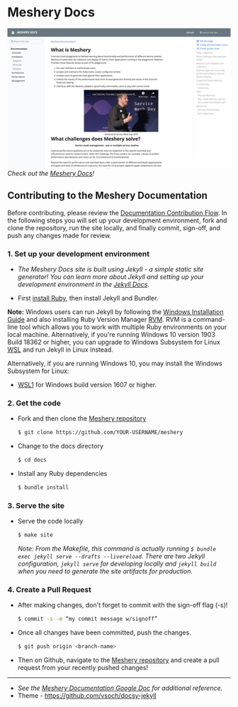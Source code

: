 # Meshery Docs

![assets/img/docs-screenshot.png](assets/img/docs-screenshot.png)
*Check out the [Meshery Docs](https://docs.meshery.io/)!*

## Contributing to the Meshery Documentation

Before contributing, please review the [Documentation Contribution Flow](https://github.com/meshery/meshery/blob/master/CONTRIBUTING.md#documentation-contribution-flow). In the following steps you will set up your development environment, fork and clone the repository, run the site locally, and finally commit, sign-off, and push any changes made for review. 

### 1. Set up your development environment

* *The Meshery Docs site is built using Jekyll - a simple static site generator! You can learn more about Jekyll and setting up your development environment in the [Jekyll Docs](https://jekyllrb.com/docs/).*

* First [install Ruby](https://jekyllrb.com/docs/installation/), then install Jekyll and Bundler.

**Note:** Windows users can run Jekyll by following the [Windows Installation Guide](https://jekyllrb.com/docs/installation/windows/) and also installing Ruby Version Manager [RVM](https://rvm.io). RVM is a command-line tool which allows you to work with multiple Ruby environments on your local machine. Alternatively, if you're running Windows 10 version 1903 Build 18362 or higher, you can upgrade to Windows Subsystem for Linux [WSL](https://docs.microsoft.com/en-us/windows/wsl/install-win10) and run Jekyll in Linux instead.

  Alternatively, if you are running Windows 10, you may install the Windows Subsystem for Linux:

  -  [WSL1](https://docs.microsoft.com/en-us/windows/wsl/install-win10)  for Windows build version 1607 or higher.

### 2. Get the code

* Fork and then clone the [Meshery repository](https://github.com/meshery/meshery)
  ```bash
  $ git clone https://github.com/YOUR-USERNAME/meshery
  ```
* Change to the docs directory
  ```bash
  $ cd docs
  ```
* Install any Ruby dependencies
  ```bash
  $ bundle install
  ```

### 3. Serve the site

* Serve the code locally
  ```bash
  $ make site
  ```
  *Note: From the Makefile, this command is actually running `$ bundle exec jekyll serve --drafts --livereload`. There are two Jekyll configuration, `jekyll serve` for developing locally and `jekyll build` when you need to generate the site artifacts for production.*

### 4. Create a Pull Request

* After making changes, don't forget to commit with the sign-off flag (-s)!
  ```bash
  $ commit -s -m “my commit message w/signoff”
  ```
* Once all changes have been committed, push the changes.
  ```bash
  $ git push origin <branch-name>
  ```
* Then on Github, navigate to the [Meshery repository](https://github.com/meshery/meshery) and create a pull request from your recently pushed changes!

---
- *See the [Meshery Documentation Google Doc](https://docs.google.com/document/d/17guuaxb0xsfutBCzyj2CT6OZiFnMu9w4PzoILXhRXSo/edit) for additional reference.*
- Theme - https://github.com/vsoch/docsy-jekyll 